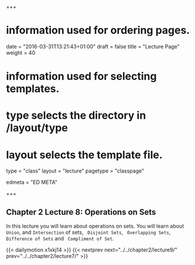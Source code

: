 +++
# information used for ordering pages.
date = "2016-03-31T13:21:43+01:00"
draft = false
title = "Lecture Page"
weight = 40

# information used for selecting templates.
# type selects the directory in /layout/type
# layout selects the template file.

type   = "class"
layout = "lecture"
pagetype = "classpage"





edmeta = "ED META"

+++
## Chapter 2 Lecture 8: Operations on Sets
<p class="lead">
In this lecture you will learn about operations on sets.
You will learn about <code>Union</code>, and <code>Intersection</code> of sets, <code> Disjoint Sets</code>, <code> Overlapping Sets</code>,
<code> Difference of Sets</code> and <code> Compliment of Set</code>.
</p>

{{< dailymotion x1xkj14 >}}
{{< nextprev next="../../chapter2/lecture9/"     prev="../../chapter2/lecture7/"  >}}
